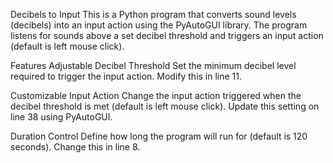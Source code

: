 Decibels to Input
This is a Python program that converts sound levels (decibels) into an input action using the PyAutoGUI library. The program listens for sounds above a set decibel threshold and triggers an input action (default is left mouse click).

Features
Adjustable Decibel Threshold
Set the minimum decibel level required to trigger the input action. Modify this in line 11.

Customizable Input Action
Change the input action triggered when the decibel threshold is met (default is left mouse click). Update this setting on line 38 using PyAutoGUI.

Duration Control
Define how long the program will run for (default is 120 seconds). Change this in line 8.
